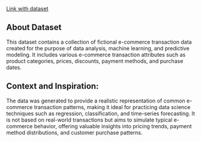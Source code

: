 [Link with dataset](https://www.kaggle.com/datasets/steve1215rogg/e-commerce-dataset/data)

## About Dataset
This dataset contains a collection of fictional e-commerce transaction data created for the purpose of data analysis, machine learning, and predictive modeling. It includes various e-commerce transaction attributes such as product categories, prices, discounts, payment methods, and purchase dates.

## Context and Inspiration:
The data was generated to provide a realistic representation of common e-commerce transaction patterns, making it ideal for practicing data science techniques such as regression, classification, and time-series forecasting. It is not based on real-world transactions but aims to simulate typical e-commerce behavior, offering valuable insights into pricing trends, payment method distributions, and customer purchase patterns.
